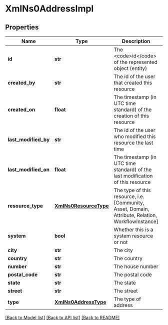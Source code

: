 # XmlNs0AddressImpl

## Properties
Name | Type | Description | Notes
------------ | ------------- | ------------- | -------------
**id** | **str** | The &lt;code&gt;id&lt;/code&gt; of the represented object (entity) | [optional] 
**created_by** | **str** | The id of the user that created this resource | [optional] 
**created_on** | **float** | The timestamp (in UTC time standard) of the creation of this resource | [optional] 
**last_modified_by** | **str** | The id of the user who modified this resource the last time | [optional] 
**last_modified_on** | **float** | The timestamp (in UTC time standard) of the last modification of this resource | [optional] 
**resource_type** | [**XmlNs0ResourceType**](XmlNs0ResourceType.md) | The type of this resource, i.e. [Community, Asset, Domain, Attribute, Relation, WorkflowInstance] | [optional] 
**system** | **bool** | Whether this is a system resource or not | [optional] 
**city** | **str** | The city | [optional] 
**country** | **str** | The country | [optional] 
**number** | **str** | The house number | [optional] 
**postal_code** | **str** | The postal code | [optional] 
**state** | **str** | The state | [optional] 
**street** | **str** | The street | [optional] 
**type** | [**XmlNs0AddressType**](XmlNs0AddressType.md) | The type of address | [optional] 

[[Back to Model list]](../README.md#documentation-for-models) [[Back to API list]](../README.md#documentation-for-api-endpoints) [[Back to README]](../README.md)


